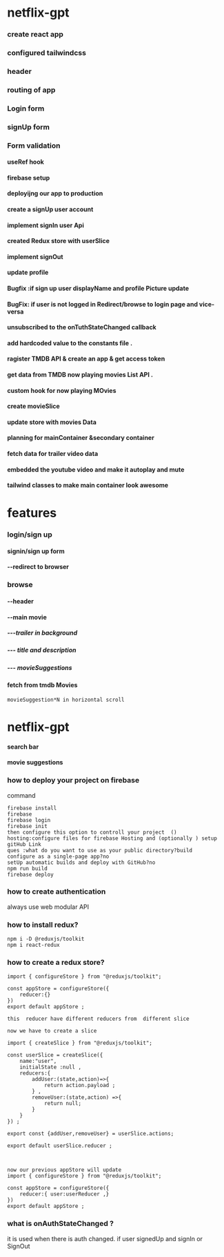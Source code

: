 # netflix-gpt
### create react app
### configured tailwindcss
### header
### routing of app
### Login form
### signUp form
### Form validation
#### useRef hook
#### firebase setup 
#### deployijng our app to production
#### create a signUp user account
#### implement signIn user Api
#### created Redux store with userSlice
#### implement signOut
#### update profile
#### Bugfix :if sign up user displayName and profile Picture update
#### BugFix: if user is not logged in Redirect/browse  to login page and vice-versa
#### unsubscribed to the onTuthStateChanged callback
#### add hardcoded value to the constants file .
#### ragister TMDB API & create an app & get access token 
#### get data from TMDB now playing movies List API .
#### custom hook for now playing MOvies
#### create movieSlice
#### update store with movies Data
#### planning for mainContainer &secondary container
#### fetch data for trailer video data
#### embedded the youtube video and make it autoplay and mute 
#### tailwind classes to make main container look awesome




# features
### login/sign up
#### signin/sign up form 
#### --redirect to browser
### browse
#### --header
#### --main movie
##### ---trailer in background
##### --- title and description
##### --- movieSuggestions
#### fetch from tmdb Movies
```
movieSuggestion*N in horizontal scroll
```

# netflix-gpt
#### search bar
#### movie suggestions


### how to deploy your project on firebase
command
```
firebase install
firebase
firebase login
firebase init
then configure this option to controll your project  () hosting:configure files for firebase Hosting and (optionally ) setup gitHub Link
ques :what do you want to use as your public directory?build
configure as a single-page app?no
setUp automatic builds and deploy with GitHub?no
npm run build
firebase deploy
```


### how to create authentication
always use web modular API
### how to install redux?
```
npm i -D @reduxjs/toolkit
npm i react-redux
```

### how to create a redux store?
```
import { configureStore } from "@reduxjs/toolkit";

const appStore = configureStore({
    reducer:{}
})
export default appStore ; 

this  reducer have different reducers from  different slice 

now we have to create a slice

import { createSlice } from "@reduxjs/toolkit";

const userSlice = createSlice({
    name:"user",
    initialState :null ,
    reducers:{
        addUser:(state,action)=>{
            return action.payload ;
        } ,
        removeUser:(state,action) =>{
            return null;
        }
    }
}) ;

export const {addUser,removeUser} = userSlice.actions;

export default userSlice.reducer ;



now our previous appStore will update
import { configureStore } from "@reduxjs/toolkit";

const appStore = configureStore({
    reducer:{ user:userReducer ,}
})
export default appStore ; 

```


### what is onAuthStateChanged ?
it is used when there is auth changed.
if user signedUp and signIn or SignOut